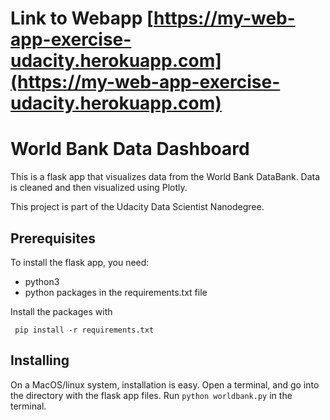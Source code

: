 # Link to Webapp [https://my-web-app-exercise-udacity.herokuapp.com](https://my-web-app-exercise-udacity.herokuapp.com)

# World Bank Data Dashboard 

This is a flask app that visualizes data from the World Bank DataBank. Data is
cleaned and then visualized using Plotly.

This project is part of the Udacity Data Scientist Nanodegree. 

## Prerequisites

To install the flask app, you need:
- python3
- python packages in the requirements.txt file
 
 Install the packages with
``` 
 pip install -r requirements.txt
```

## Installing

On a MacOS/linux system, installation is easy. Open a terminal, and go into 
the directory with the flask app files. Run `python worldbank.py` in the terminal.
